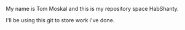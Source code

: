 My name is Tom Moskal and this is my repository space HabShanty.

I'll be using this git to store work i've done.  
